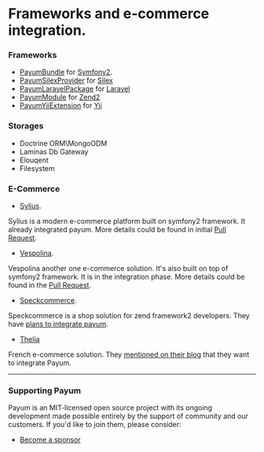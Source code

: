 # Frameworks and e-commerce integration.

### Frameworks

* [PayumBundle](./#symfony-payum-bundle) for [Symfony2](http://symfony.com/).
* [PayumSilexProvider](./#silex-payum-provider) for [Silex](http://silex.sensiolabs.org/)
* [PayumLaravelPackage](./#laravel-payum-package) for [Laravel](http://laravel.com/)
* [PayumModule](./#zend-payum-module-external) for [Zend2](http://framework.zend.com/)
* [PayumYiiExtension](./#yii-payum-extension-external) for [Yii](http://www.yiiframework.com/)

### Storages

* Doctrine ORM\MongoODM
* Laminas Db Gateway
* Elouqent
* Filesystem

### E-Commerce

* [Sylius](http://sylius.com/).

Sylius is a modern e-commerce platform built on symfony2 framework. It already integrated payum. More details could be found in initial [Pull Request](https://github.com/Sylius/Sylius/pull/275).

* [Vespolina](http://vespolina.org/).

Vespolina another one e-commerce solution. It's also built on top of symfony2 framework. It is in the integration phase. More details could be found in the [Pull Request](https://github.com/vespolina/vespolina-sandbox/pull/107).

* [Speckcommerce](https://github.com/speckcommerce/speck).

Speckcommerce is a shop solution for zend framework2 developers. They have [plans to integrate payum](https://github.com/speckcommerce/SpeckPaypal/issues/8).

* [Thelia](http://thelia.net/)

French e-commerce solution. They [mentioned on their blog](http://thelia.net/thelia-attended-the-first-symfonycon-which-took-place-from-10th-to-14th-december-in-warsaw-poland/) that they want to integrate Payum.

***

### Supporting Payum

Payum is an MIT-licensed open source project with its ongoing development made possible entirely by the support of community and our customers. If you'd like to join them, please consider:

* [Become a sponsor](https://github.com/sponsors/Payum)
